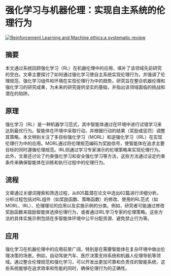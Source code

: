 # 强化学习与机器伦理：实现自主系统的伦理行为

[![Reinforcement Learning and Machine ethics:a systematic review](https://arxiv-research-1301205113.cos.ap-guangzhou.myqcloud.com/images/2407.02425v1.pdf_0.jpg)](https://arxiv.org/abs/2407.02425v1)

## 摘要

本文通过系统回顾强化学习（RL）在机器伦理中的应用，填补了该领域先前研究的空白。文章主要探讨了如何通过强化学习使自主系统实现伦理行为，并强调了伦理规范、强化学习组件和环境在实现伦理行为中的趋势。研究旨在整合机器伦理和强化学习的研究成果，为未来的研究提供坚实的基础，并指出该领域面临的挑战和潜在的陷阱。

## 原理

强化学习（RL）是一种机器学习范式，其中智能体通过在环境中进行试错学习来达到最优行为。智能体在环境中采取行动，并根据行动的结果（奖励或惩罚）调整其策略。本文特别关注了多目标强化学习（MORL）和逆强化学习（IRL）在实现伦理行为中的应用。MORL通过将伦理规范编码为奖励信号，使智能体在追求主要目标的同时遵循伦理规范。IRL则通过学习专家演示的伦理策略来实现伦理行为。此外，文章还讨论了约束强化学习和安全强化学习等方法，这些方法通过设定约束条件来确保智能体在训练和执行过程中的伦理行为。

## 流程

文章通过关键词搜索和筛选过程，从605篇潜在论文中选出62篇进行详细分析。分析过程包括对RL组件（如奖励函数、策略函数）的修改、使用的RL范式（如MORL、IRL）、伦理理论的应用以及实施示例的分类。例如，研究者可能通过修改奖励函数来鼓励智能体选择伦理行为，或者通过IRL学习专家的伦理策略。这些方法的具体实施示例包括在多智能体环境中公平分配资源、避免禁止行为等。

## 应用

强化学习在机器伦理中的应用前景广阔，特别是在需要智能体在复杂环境中做出伦理决策的场景。例如，自动驾驶汽车、医疗决策支持系统和机器人伦理导航等领域。通过整合伦理规范和强化学习，可以开发出更加可靠和负责任的智能系统，这些系统能够在追求效率和性能的同时，确保伦理行为的正确性。

